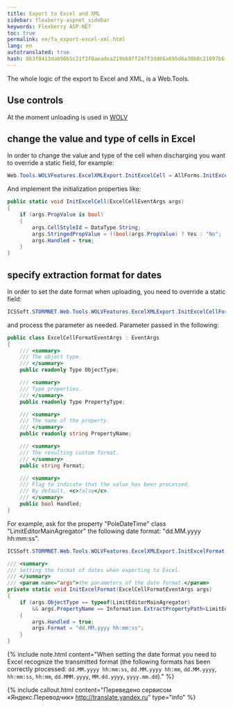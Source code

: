 ```yaml
--- 
title: Export to Excel and XML 
sidebar: flexberry-aspnet_sidebar 
keywords: Flexberry ASP-NET 
toc: true 
permalink: en/fa_export-excel-xml.html 
lang: en 
autotranslated: true 
hash: 0b3f8413dab96b5c21f3f8aeadea219b687f247f3dd66a695d6a30b8c21897b6 
--- 
```


The whole logic of the export to Excel and XML, is a Web.Tools. 

## Use controls 

At the moment unloading is used in [WOLV](fa_web-object-list-view.html) 

## change the value and type of cells in Excel 

In order to change the value and type of the cell when discharging you want to override a static field, for example: 

```csharp
Web.Tools.WOLVFeatures.ExcelXMLExport.InitExcelCell = AllForms.InitExcelCell;
``` 

And implement the initialization properties like: 

```csharp
public static void InitExcelCell(ExcelCellEventArgs args)
{
    if (args.PropValue is bool)
    {
        args.CellStyleId = DataType.String;
        args.StringedPropValue = ((bool)args.PropValue) ? Yes : "No";
        args.Handled = true;
    }
}
``` 

## specify extraction format for dates 

In order to set the date format when uploading, you need to override a static field: 

```csharp
ICSSoft.STORMNET.Web.Tools.WOLVFeatures.ExcelXMLExport.InitExcelCellFormatDelegate
``` 

and process the parameter as needed. Parameter passed in the following: 

```csharp
public class ExcelCellFormatEventArgs : EventArgs
{
	/// <summary> 
	/// The object type. 
	/// </summary> 
	public readonly Type ObjectType;

	/// <summary> 
	/// Type properties. 
	/// </summary> 
	public readonly Type PropertyType;

	/// <summary> 
	/// The name of the property. 
	/// </summary> 
	public readonly string PropertyName;

	/// <summary> 
	/// The resulting custom format. 
	/// </summary> 
	public string Format;

	/// <summary> 
	/// Flag to indicate that the value has been processed. 
	/// By default, <c>false</c>. 
	/// </summary> 
	public bool Handled;
}
``` 

For example, ask for the property "PoleDateTime" class "LimitEditorMainAgregator" the following date format: "dd.MM.yyyy hh:mm:ss". 

```csharp
ICSSoft.STORMNET.Web.Tools.WOLVFeatures.ExcelXMLExport.InitExcelFormat = InitExcelFormat;

/// <summary> 
/// Setting the format of dates when exporting to Excel. 
/// </summary> 
/// <param name="args">the parameters of the date format.</param> 
private static void InitExcelFormat(ExcelCellFormatEventArgs args)
{
	if (args.ObjectType == typeof(LimitEditorMainAgregator)
		&& args.PropertyName == Information.ExtractPropertyPath<LimitEditorMainAgregator>(x => x.PoleDateTime))
	{
		args.Handled = true;
		args.Format = "dd.MM.yyyy hh:mm:ss";
	}
}
``` 

{% include note.html content="When setting the date format you need to Excel recognize the transmitted format (the following formats has been correctly processed: `dd.MM.yyyy hh:mm:ss`, `dd.MM.yyyy hh:mm`, `dd.MM.yyyy`, `hh:mm:ss`, `hh:mm`, `dd.MMM.yyyy`, `MM.dd.yyyy`, `yyyy.mm.dd`)." %} 



{% include callout.html content="Переведено сервисом «Яндекс.Переводчик» <http://translate.yandex.ru>" type="info" %}